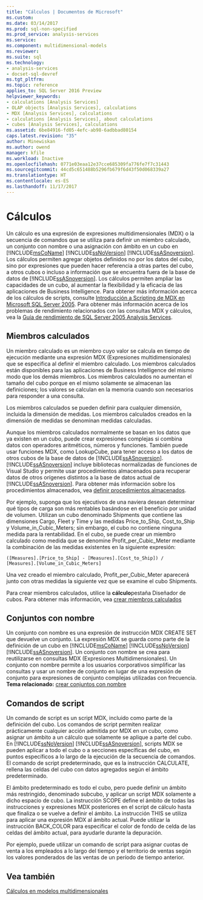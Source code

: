 ```yaml
---
title: "Cálculos | Documentos de Microsoft"
ms.custom: 
ms.date: 03/14/2017
ms.prod: sql-non-specified
ms.prod_service: analysis-services
ms.service: 
ms.component: multidimensional-models
ms.reviewer: 
ms.suite: sql
ms.technology:
- analysis-services
- docset-sql-devref
ms.tgt_pltfrm: 
ms.topic: reference
applies_to: SQL Server 2016 Preview
helpviewer_keywords:
- calculations [Analysis Services]
- OLAP objects [Analysis Services], calculations
- MDX [Analysis Services], calculations
- calculations [Analysis Services], about calculations
- cubes [Analysis Services], calculations
ms.assetid: 6be84916-fd05-4efc-ab98-6adbbad80154
caps.latest.revision: "35"
author: Minewiskan
ms.author: owend
manager: kfile
ms.workload: Inactive
ms.openlocfilehash: 0771e03eaa12e37cce685309fa776fe7f7c31443
ms.sourcegitcommit: 44cd5c651488b5296fb679f6d43f50d068339a27
ms.translationtype: HT
ms.contentlocale: es-ES
ms.lasthandoff: 11/17/2017
---
```

# <a name="calculations"></a>Cálculos
  Un cálculo es una expresión de expresiones multidimensionales (MDX) o la secuencia de comandos que se utiliza para definir un miembro calculado, un conjunto con nombre o una asignación con ámbito en un cubo en [!INCLUDE[msCoName](../../includes/msconame-md.md)] [!INCLUDE[ssNoVersion](../../includes/ssnoversion-md.md)] [!INCLUDE[ssASnoversion](../../includes/ssasnoversion-md.md)]. Los cálculos permiten agregar objetos definidos no por los datos del cubo, sino por expresiones que pueden hacer referencia a otras partes del cubo, a otros cubos o incluso a información que se encuentra fuera de la base de datos de [!INCLUDE[ssASnoversion](../../includes/ssasnoversion-md.md)]. Los cálculos permiten ampliar las capacidades de un cubo, al aumentar la flexibilidad y la eficacia de las aplicaciones de Business Intelligence. Para obtener más información acerca de los cálculos de scripts, consulte [Introducción a Scripting de MDX en Microsoft SQL Server 2005](http://go.microsoft.com/fwlink/?LinkId=81892). Para obtener más información acerca de los problemas de rendimiento relacionados con las consultas MDX y cálculos, vea la [Guía de rendimiento de SQL Server 2005 Analysis Services](http://go.microsoft.com/fwlink/?LinkId=81621).  
  
## <a name="calculated-members"></a>Miembros calculados  
 Un miembro calculado es un miembro cuyo valor se calcula en tiempo de ejecución mediante una expresión MDX (Expresiones multidimensionales) que se especifica al definir el miembro calculado. Los miembros calculados están disponibles para las aplicaciones de Business Intelligence del mismo modo que los demás miembros. Los miembros calculados no aumentan el tamaño del cubo porque en el mismo solamente se almacenan las definiciones; los valores se calculan en la memoria cuando son necesarios para responder a una consulta.  
  
 Los miembros calculados se pueden definir para cualquier dimensión, incluida la dimensión de medidas. Los miembros calculados creados en la dimensión de medidas se denominan medidas calculadas.  
  
 Aunque los miembros calculados normalmente se basan en los datos que ya existen en un cubo, puede crear expresiones complejas si combina datos con operadores aritméticos, números y funciones. También puede usar funciones MDX, como LookupCube, para tener acceso a los datos de otros cubos de la base de datos de [!INCLUDE[ssASnoversion](../../includes/ssasnoversion-md.md)]. [!INCLUDE[ssASnoversion](../../includes/ssasnoversion-md.md)] incluye bibliotecas normalizadas de funciones de Visual Studio y permite usar procedimientos almacenados para recuperar datos de otros orígenes distintos a la base de datos actual de [!INCLUDE[ssASnoversion](../../includes/ssasnoversion-md.md)]. Para obtener más información sobre los procedimientos almacenados, vea [definir procedimientos almacenados](../../analysis-services/multidimensional-models-extending-olap-stored-procedures/defining-stored-procedures.md).  
  
 Por ejemplo, suponga que los ejecutivos de una naviera desean determinar qué tipos de carga son más rentables basándose en el beneficio por unidad de volumen. Utilizan un cubo denominado Shipments que contiene las dimensiones Cargo, Fleet y Time y las medidas Price_to_Ship, Cost_to_Ship y Volume_in_Cubic_Meters; sin embargo, el cubo no contiene ninguna medida para la rentabilidad. En el cubo, se puede crear un miembro calculado como medida que se denomine Profit_per_Cubic_Meter mediante la combinación de las medidas existentes en la siguiente expresión:  
  
```  
([Measures].[Price_to_Ship] - [Measures].[Cost_to_Ship]) /  
[Measures].[Volume_in_Cubic_Meters]  
```  
  
 Una vez creado el miembro calculado, Profit_per_Cubic_Meter aparecerá junto con otras medidas la siguiente vez que se examine el cubo Shipments.  
  
 Para crear miembros calculados, utilice la **cálculo**pestaña Diseñador de cubos. Para obtener más información, vea [crear miembros calculados](../../analysis-services/multidimensional-models/create-calculated-members.md)  
  
## <a name="named-sets"></a>Conjuntos con nombre  
 Un conjunto con nombre es una expresión de instrucción MDX CREATE SET que devuelve un conjunto. La expresión MDX se guarda como parte de la definición de un cubo en [!INCLUDE[msCoName](../../includes/msconame-md.md)] [!INCLUDE[ssNoVersion](../../includes/ssnoversion-md.md)] [!INCLUDE[ssASnoversion](../../includes/ssasnoversion-md.md)]. Un conjunto con nombre se crea para reutilizarse en consultas MDX (Expresiones Multidimensionales). Un conjunto con nombre permite a los usuarios corporativos simplificar las consultas y usar un nombre de conjunto en lugar de una expresión de conjunto para expresiones de conjunto complejas utilizadas con frecuencia. **Tema relacionado:** [crear conjuntos con nombre](../../analysis-services/multidimensional-models/create-named-sets.md)  
  
## <a name="script-commands"></a>Comandos de script  
 Un comando de script es un script MDX, incluido como parte de la definición del cubo. Los comandos de script permiten realizar prácticamente cualquier acción admitida por MDX en un cubo, como asignar un ámbito a un cálculo que solamente se aplique a parte del cubo. En [!INCLUDE[ssNoVersion](../../includes/ssnoversion-md.md)] [!INCLUDE[ssASnoversion](../../includes/ssasnoversion-md.md)], scripts MDX se pueden aplicar a todo el cubo o a secciones específicas del cubo, en puntos específicos a lo largo de la ejecución de la secuencia de comandos. El comando de script predeterminado, que es la instrucción CALCULATE, rellena las celdas del cubo con datos agregados según el ámbito predeterminado.  
  
 El ámbito predeterminado es todo el cubo, pero puede definir un ámbito más restringido, denominado subcubo, y aplicar un script MDX solamente a dicho espacio de cubo. La instrucción SCOPE define el ámbito de todas las instrucciones y expresiones MDX posteriores en el script de cálculo hasta que finaliza o se vuelve a definir el ámbito. La instrucción THIS se utiliza para aplicar una expresión MDX al ámbito actual.  Puede utilizar la instrucción BACK_COLOR para especificar el color de fondo de celda de las celdas del ámbito actual, para ayudarle durante la depuración.   
  
 Por ejemplo, puede utilizar un comando de script para asignar cuotas de venta a los empleados a lo largo del tiempo y el territorio de ventas según los valores ponderados de las ventas de un período de tiempo anterior.  
  
## <a name="see-also"></a>Vea también  
 [Cálculos en modelos multidimensionales](../../analysis-services/multidimensional-models/calculations-in-multidimensional-models.md)  
  
  
